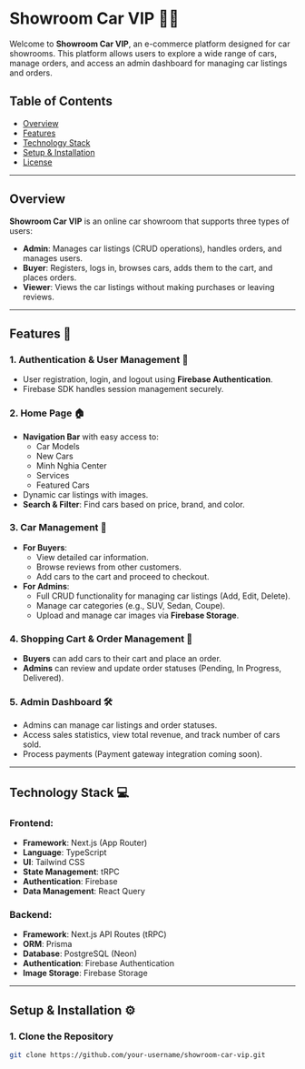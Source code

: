 # Showroom Car VIP 🚗✨

Welcome to **Showroom Car VIP**, an e-commerce platform designed for car showrooms. This platform allows users to explore a wide range of cars, manage orders, and access an admin dashboard for managing car listings and orders.

## Table of Contents
- [Overview](#overview)
- [Features](#features)
- [Technology Stack](#technology-stack)
- [Setup & Installation](#setup--installation)
- [License](#license)

---

## Overview

**Showroom Car VIP** is an online car showroom that supports three types of users:

- **Admin**: Manages car listings (CRUD operations), handles orders, and manages users.
- **Buyer**: Registers, logs in, browses cars, adds them to the cart, and places orders.
- **Viewer**: Views the car listings without making purchases or leaving reviews.

---

## Features 🚀

### 1. **Authentication & User Management** 🔐
- User registration, login, and logout using **Firebase Authentication**.
- Firebase SDK handles session management securely.

### 2. **Home Page** 🏠
- **Navigation Bar** with easy access to:
  - Car Models
  - New Cars
  - Minh Nghia Center
  - Services
  - Featured Cars
- Dynamic car listings with images.
- **Search & Filter**: Find cars based on price, brand, and color.

### 3. **Car Management** 🚙
- **For Buyers**:
  - View detailed car information.
  - Browse reviews from other customers.
  - Add cars to the cart and proceed to checkout.
- **For Admins**:
  - Full CRUD functionality for managing car listings (Add, Edit, Delete).
  - Manage car categories (e.g., SUV, Sedan, Coupe).
  - Upload and manage car images via **Firebase Storage**.

### 4. **Shopping Cart & Order Management** 🛒
- **Buyers** can add cars to their cart and place an order.
- **Admins** can review and update order statuses (Pending, In Progress, Delivered).
  
### 5. **Admin Dashboard** 🛠️
- Admins can manage car listings and order statuses.
- Access sales statistics, view total revenue, and track number of cars sold.
- Process payments (Payment gateway integration coming soon).

---

## Technology Stack 💻

### Frontend:
- **Framework**: Next.js (App Router)
- **Language**: TypeScript
- **UI**: Tailwind CSS
- **State Management**: tRPC
- **Authentication**: Firebase
- **Data Management**: React Query

### Backend:
- **Framework**: Next.js API Routes (tRPC)
- **ORM**: Prisma
- **Database**: PostgreSQL (Neon)
- **Authentication**: Firebase Authentication
- **Image Storage**: Firebase Storage

---

## Setup & Installation ⚙️

### 1. Clone the Repository

```bash
git clone https://github.com/your-username/showroom-car-vip.git
